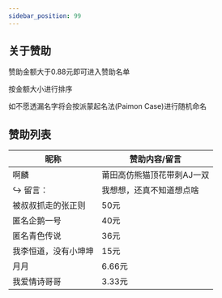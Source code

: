 ```yaml
---
sidebar_position: 99
---
```


## 关于赞助

赞助金额大于0.88元即可进入赞助名单

按金额大小进行排序

如不愿透漏名字将会按派蒙起名法(Paimon Case)进行随机命名

## 赞助列表

| 昵称                     | 赞助内容/留言              |
| ------------------------ | -------------------------- |
| 啊麟                     | 莆田高仿熊猫顶花带刺AJ一双 |
| $\hookrightarrow$ 留言： | 我想想，还真不知道想点啥   |
| 被叔叔抓走的张正则       | 50元                       |
| 匿名企鹅一号             | 40元                       |
| 匿名青色传说             | 36元                       |
| 我李恒道，没有小坤坤     | 15元                       |
| 月月                     | 6.66元                     |
| 我爱情诗哥哥             | 3.33元                     |
